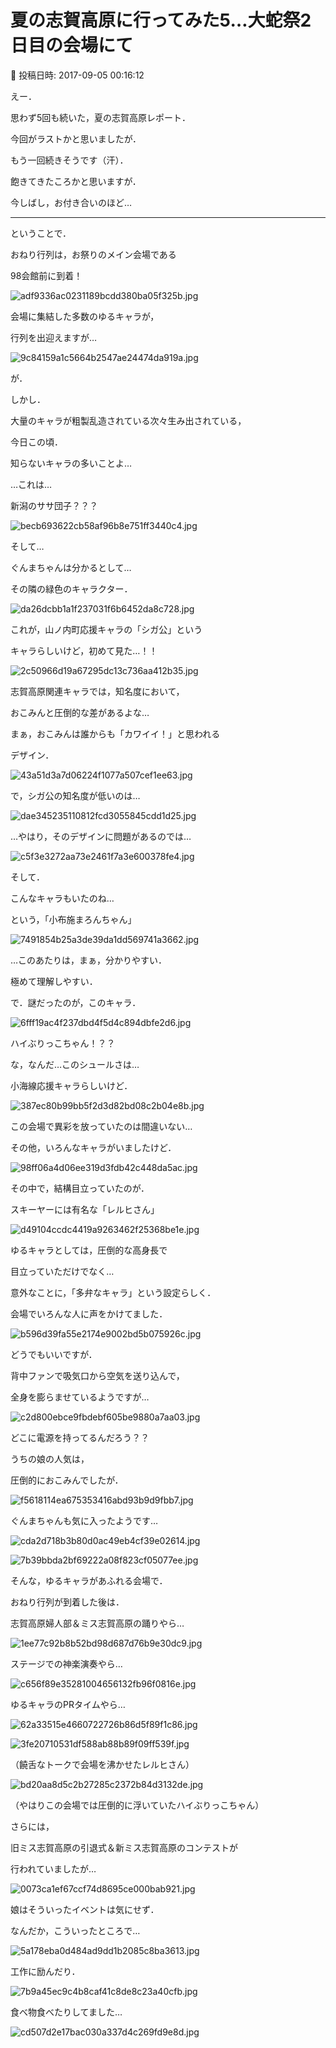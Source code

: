 # 夏の志賀高原に行ってみた5…大蛇祭2日目の会場にて

📅 投稿日時: 2017-09-05 00:16:12

えー．


思わず5回も続いた，夏の志賀高原レポート．


今回がラストかと思いましたが．


もう一回続きそうです（汗）．





飽きてきたころかと思いますが．


今しばし，お付き合いのほど…


---





ということで．


おねり行列は，お祭りのメイン会場である


98会館前に到着！




![adf9336ac0231189bcdd380ba05f325b.jpg](images/adf9336ac0231189bcdd380ba05f325b.jpg)







会場に集結した多数のゆるキャラが，


行列を出迎えますが…




![9c84159a1c5664b2547ae24474da919a.jpg](images/9c84159a1c5664b2547ae24474da919a.jpg)




が．


しかし．


大量のキャラが粗製乱造されている次々生み出されている，


今日この頃．


知らないキャラの多いことよ…





…これは…


新潟のササ団子？？？




![becb693622cb58af96b8e751ff3440c4.jpg](images/becb693622cb58af96b8e751ff3440c4.jpg)




そして…


ぐんまちゃんは分かるとして…


その隣の緑色のキャラクター．




![da26dcbb1a1f237031f6b6452da8c728.jpg](images/da26dcbb1a1f237031f6b6452da8c728.jpg)




これが，山ノ内町応援キャラの「シガ公」という


キャラらしいけど，初めて見た…！！




![2c50966d19a67295dc13c736aa412b35.jpg](images/2c50966d19a67295dc13c736aa412b35.jpg)




志賀高原関連キャラでは，知名度において，


おこみんと圧倒的な差があるよな…





まぁ，おこみんは誰からも「カワイイ！」と思われる


デザイン．




![43a51d3a7d06224f1077a507cef1ee63.jpg](images/43a51d3a7d06224f1077a507cef1ee63.jpg)




で，シガ公の知名度が低いのは…




![dae345235110812fcd3055845cdd1d25.jpg](images/dae345235110812fcd3055845cdd1d25.jpg)




…やはり，そのデザインに問題があるのでは…




![c5f3e3272aa73e2461f7a3e600378fe4.jpg](images/c5f3e3272aa73e2461f7a3e600378fe4.jpg)







そして．


こんなキャラもいたのね…


という，「小布施まろんちゃん」




![7491854b25a3de39da1dd569741a3662.jpg](images/7491854b25a3de39da1dd569741a3662.jpg)




…このあたりは，まぁ，分かりやすい．


極めて理解しやすい．





で．謎だったのが，このキャラ．




![6fff19ac4f237dbd4f5d4c894dbfe2d6.jpg](images/6fff19ac4f237dbd4f5d4c894dbfe2d6.jpg)




ハイぶりっこちゃん！？？


な，なんだ…このシュールさは…





小海線応援キャラらしいけど．




![387ec80b99bb5f2d3d82bd08c2b04e8b.jpg](images/387ec80b99bb5f2d3d82bd08c2b04e8b.jpg)




この会場で異彩を放っていたのは間違いない…





その他，いろんなキャラがいましたけど．




![98ff06a4d06ee319d3fdb42c448da5ac.jpg](images/98ff06a4d06ee319d3fdb42c448da5ac.jpg)







その中で，結構目立っていたのが．


スキーヤーには有名な「レルヒさん」




![d49104ccdc4419a9263462f25368be1e.jpg](images/d49104ccdc4419a9263462f25368be1e.jpg)




ゆるキャラとしては，圧倒的な高身長で


目立っていただけでなく…


意外なことに，「多弁なキャラ」という設定らしく．


会場でいろんな人に声をかけてました．




![b596d39fa55e2174e9002bd5b075926c.jpg](images/b596d39fa55e2174e9002bd5b075926c.jpg)




どうでもいいですが．


背中ファンで吸気口から空気を送り込んで，


全身を膨らませているようですが…




![c2d800ebce9fbdebf605be9880a7aa03.jpg](images/c2d800ebce9fbdebf605be9880a7aa03.jpg)




どこに電源を持ってるんだろう？？





うちの娘の人気は，


圧倒的におこみんでしたが．




![f5618114ea675353416abd93b9d9fbb7.jpg](images/f5618114ea675353416abd93b9d9fbb7.jpg)




ぐんまちゃんも気に入ったようです…




![cda2d718b3b80d0ac49eb4cf39e02614.jpg](images/cda2d718b3b80d0ac49eb4cf39e02614.jpg)









![7b39bbda2bf69222a08f823cf05077ee.jpg](images/7b39bbda2bf69222a08f823cf05077ee.jpg)







そんな，ゆるキャラがあふれる会場で．


おねり行列が到着した後は．


志賀高原婦人部＆ミス志賀高原の踊りやら…




![1ee77c92b8b52bd98d687d76b9e30dc9.jpg](images/1ee77c92b8b52bd98d687d76b9e30dc9.jpg)




ステージでの神楽演奏やら…




![c656f89e35281004656132fb96f0816e.jpg](images/c656f89e35281004656132fb96f0816e.jpg)




ゆるキャラのPRタイムやら…




![62a33515e4660722726b86d5f89f1c86.jpg](images/62a33515e4660722726b86d5f89f1c86.jpg)









![3fe20710531df588ab88b89f09ff539f.jpg](images/3fe20710531df588ab88b89f09ff539f.jpg)




（饒舌なトークで会場を沸かせたレルヒさん）




![bd20aa8d5c2b27285c2372b84d3132de.jpg](images/bd20aa8d5c2b27285c2372b84d3132de.jpg)




（やはりこの会場では圧倒的に浮いていたハイぶりっこちゃん）





さらには，


旧ミス志賀高原の引退式＆新ミス志賀高原のコンテストが


行われていましたが…




![0073ca1ef67ccf74d8695ce000bab921.jpg](images/0073ca1ef67ccf74d8695ce000bab921.jpg)







娘はそういったイベントは気にせず．


なんだか，こういったところで…




![5a178eba0d484ad9dd1b2085c8ba3613.jpg](images/5a178eba0d484ad9dd1b2085c8ba3613.jpg)




工作に励んだり．




![7b9a45ec9c4b8caf41c8de8c23a40cfb.jpg](images/7b9a45ec9c4b8caf41c8de8c23a40cfb.jpg)




食べ物食べたりしてました…




![cd507d2e17bac030a337d4c269fd9e8d.jpg](images/cd507d2e17bac030a337d4c269fd9e8d.jpg)
